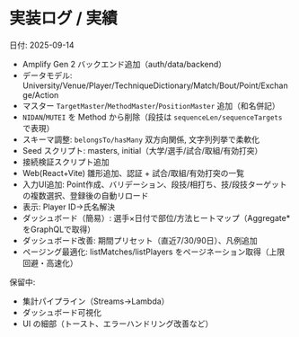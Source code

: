 # 実装ログ / 実績

日付: 2025-09-14

- Amplify Gen 2 バックエンド追加（auth/data/backend）
- データモデル: University/Venue/Player/TechniqueDictionary/Match/Bout/Point/Exchange/Action
- マスター `TargetMaster`/`MethodMaster`/`PositionMaster` 追加（和名併記）
- `NIDAN`/`MUTEI` を Method から削除（段技は `sequenceLen/sequenceTargets` で表現）
- スキーマ調整: `belongsTo/hasMany` 双方向関係, 文字列列挙で柔軟化
- Seed スクリプト: masters, initial（大学/選手/試合/取組/有効打突）
- 接続検証スクリプト追加
- Web(React+Vite) 雛形追加、認証 + 試合/取組/有効打突の一覧
- 入力UI追加: Point作成、バリデーション、段技/相打ち、技/段技ターゲットの複数選択、登録後の自動リロード
- 表示: Player ID→氏名解決
- ダッシュボード（簡易）: 選手×日付で部位/方法ヒートマップ（Aggregate* をGraphQLで取得）
- ダッシュボード改善: 期間プリセット（直近7/30/90日）、凡例追加
- ページング最適化: listMatches/listPlayers をページネーション取得（上限回避・高速化）

保留中:
- 集計パイプライン（Streams→Lambda）
- ダッシュボード可視化
- UI の細部（トースト、エラーハンドリング改善など）
